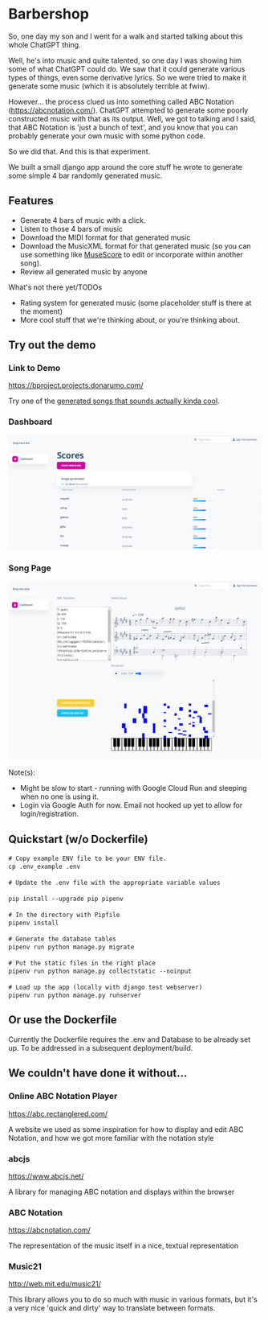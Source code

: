 # Barbershop

So, one day my son and I went for a walk and started talking about this whole ChatGPT thing.

Well, he's into music and quite talented, so one day I was showing him some of what ChatGPT could do. We saw that it could generate various types of things, even some derivative lyrics. So we were tried to make it generate some music (which it is absolutely terrible at fwiw).

However... the process clued us into something called ABC Notation (https://abcnotation.com/). ChatGPT attempted to generate some poorly constructed music with that as its output. Well, we got to talking and I said, that ABC Notation is 'just a bunch of text', and you know that you can probably generate your own music with some python code.

So we did that. And this is that experiment.

We built a small django app around the core stuff he wrote to generate some simple 4 bar randomly generated music.

## Features

* Generate 4 bars of music with a click. 
* Listen to those 4 bars of music
* Download the MIDI format for that generated music
* Download the MusicXML format for that generated music (so you can use something like [MuseScore](https://musescore.org/) to edit or incorporate within another song).
* Review all generated music by anyone

What's not there yet/TODOs
* Rating system for generated music (some placeholder stuff is there at the moment)
* More cool stuff that we're thinking about, or you're thinking about.

## Try out the demo

### Link to Demo
https://bproject.projects.donarumo.com/

Try one of the [generated songs that sounds actually kinda cool](https://bproject.projects.donarumo.com/scores/20/).

### Dashboard
![](./screenshots/dashboard-screenshot.png)
### Song Page
![](./screenshots/songpage-screenshot.png)


Note(s): 
* Might be slow to start - running with Google Cloud Run and sleeping when no one is using it.
* Login via Google Auth for now. Email not hooked up yet to allow for login/registration.

## Quickstart (w/o Dockerfile)

```
# Copy example ENV file to be your ENV file.
cp .env_example .env 

# Update the .env file with the appropriate variable values

pip install --upgrade pip pipenv

# In the directory with Pipfile
pipenv install

# Generate the database tables
pipenv run python manage.py migrate 

# Put the static files in the right place
pipenv run python manage.py collectstatic --noinput

# Load up the app (locally with django test webserver)
pipenv run python manage.py runserver
```

## Or use the Dockerfile
Currently the Dockerfile requires the .env and Database to be already set up. To be addressed in a subsequent deployment/build.

## We couldn't have done it without...

### Online ABC Notation Player
https://abc.rectanglered.com/

A website we used as some inspiration for how to display and edit ABC Notation, and how we got more familiar with the notation style

### abcjs
https://www.abcjs.net/

A library for managing ABC notation and displays within the browser

### ABC Notation
https://abcnotation.com/

The representation of the music itself in a nice, textual representation

### Music21
http://web.mit.edu/music21/

This library allows you to do so much with music in various formats, but it's a very nice 'quick and dirty' way to translate between formats.
